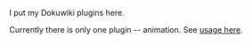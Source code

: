 I put my Dokuwiki plugins here.

Currently there is only one plugin -- animation. See [usage here](http://animation.yihui.name/wiki:animation_plugin).

